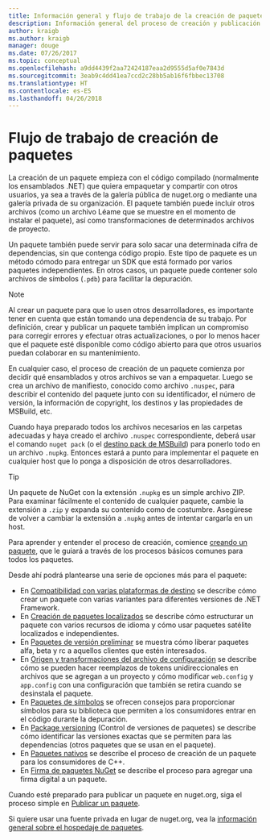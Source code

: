 ```yaml
---
title: Información general y flujo de trabajo de la creación de paquetes NuGet
description: Información general del proceso de creación y publicación de un paquete de NuGet, con vínculos a otras partes específicas del proceso.
author: kraigb
ms.author: kraigb
manager: douge
ms.date: 07/26/2017
ms.topic: conceptual
ms.openlocfilehash: a9dd4439f2aa72424187eaa2d9555d5af0e7843d
ms.sourcegitcommit: 3eab9c4dd41ea7ccd2c28bb5ab16f6fbbec13708
ms.translationtype: HT
ms.contentlocale: es-ES
ms.lasthandoff: 04/26/2018
---
```

# <a name="package-creation-workflow"></a>Flujo de trabajo de creación de paquetes

La creación de un paquete empieza con el código compilado (normalmente los ensamblados .NET) que quiera empaquetar y compartir con otros usuarios, ya sea a través de la galería pública de nuget.org o mediante una galería privada de su organización. El paquete también puede incluir otros archivos (como un archivo Léame que se muestre en el momento de instalar el paquete), así como transformaciones de determinados archivos de proyecto.

Un paquete también puede servir para solo sacar una determinada cifra de dependencias, sin que contenga código propio. Este tipo de paquete es un método cómodo para entregar un SDK que está formado por varios paquetes independientes. En otros casos, un paquete puede contener solo archivos de símbolos (`.pdb`) para facilitar la depuración.

> [!Note]
> Al crear un paquete para que lo usen otros desarrolladores, es importante tener en cuenta que están tomando una dependencia de su trabajo. Por definición, crear y publicar un paquete también implican un compromiso para corregir errores y efectuar otras actualizaciones, o por lo menos hacer que el paquete esté disponible como código abierto para que otros usuarios puedan colaborar en su mantenimiento.

En cualquier caso, el proceso de creación de un paquete comienza por decidir qué ensamblados y otros archivos se van a empaquetar. Luego se crea un archivo de manifiesto, conocido como archivo `.nuspec`, para describir el contenido del paquete junto con su identificador, el número de versión, la información de copyright, los destinos y las propiedades de MSBuild, etc.

Cuando haya preparado todos los archivos necesarios en las carpetas adecuadas y haya creado el archivo `.nuspec` correspondiente, deberá usar el comando `nuget pack` (o el [destino pack de MSBuild](../reference/msbuild-targets.md)) para ponerlo todo en un archivo `.nupkg`. Entonces estará a punto para implementar el paquete en cualquier host que lo ponga a disposición de otros desarrolladores.

> [!Tip]
> Un paquete de NuGet con la extensión `.nupkg` es un simple archivo ZIP. Para examinar fácilmente el contenido de cualquier paquete, cambie la extensión a `.zip` y expanda su contenido como de costumbre. Asegúrese de volver a cambiar la extensión a `.nupkg` antes de intentar cargarla en un host.

Para aprender y entender el proceso de creación, comience [creando un paquete](../create-packages/creating-a-package.md), que le guiará a través de los procesos básicos comunes para todos los paquetes.

Desde ahí podrá plantearse una serie de opciones más para el paquete:

- En [Compatibilidad con varias plataformas de destino](../create-packages/supporting-multiple-target-frameworks.md) se describe cómo crear un paquete con varias variantes para diferentes versiones de .NET Framework.
- En [Creación de paquetes localizados](../create-packages/creating-localized-packages.md) se describe cómo estructurar un paquete con varios recursos de idioma y cómo usar paquetes satélite localizados e independientes.
- En [Paquetes de versión preliminar](../create-packages/prerelease-packages.md) se muestra cómo liberar paquetes alfa, beta y rc a aquellos clientes que estén interesados.
- En [Origen y transformaciones del archivo de configuración](../create-packages/source-and-config-file-transformations.md) se describe cómo se pueden hacer reemplazos de tokens unidireccionales en archivos que se agregan a un proyecto y cómo modificar `web.config` y `app.config` con una configuración que también se retira cuando se desinstala el paquete.
- En [Paquetes de símbolos](../create-packages/symbol-packages.md) se ofrecen consejos para proporcionar símbolos para su biblioteca que permiten a los consumidores entrar en el código durante la depuración.
- En [Package versioning](../reference/package-versioning.md) (Control de versiones de paquetes) se describe cómo identificar las versiones exactas que se permiten para las dependencias (otros paquetes que se usan en el paquete).
- En [Paquetes nativos](../create-packages/native-packages.md) se describe el proceso de creación de un paquete para los consumidores de C++.
- En [Firma de paquetes NuGet](../create-packages/sign-a-package.md) se describe el proceso para agregar una firma digital a un paquete.

Cuando esté preparado para publicar un paquete en nuget.org, siga el proceso simple en [Publicar un paquete](../create-packages/publish-a-package.md).

Si quiere usar una fuente privada en lugar de nuget.org, vea la [información general sobre el hospedaje de paquetes](../hosting-packages/overview.md).
